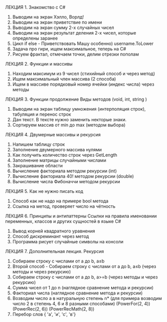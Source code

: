 
ЛЕКЦИЯ 1. Знакомство с С#
1.	Выводим на экран Хэлло, Ворлд!
2.	Выводим на экран приветствие по имени
3.	Выводим на экран сумму 2-х случайных чисел
4.	Выводим на экран результат деления 2-х чисел, которые определены заранее
5.	Цикл if else - Приветствовать Машу особенно) username.ToLower
6.	Задача про гири, ищем максимальное, теперь на С#
7.	Рисуем фрактал, отмечаем точки, делим отрезки пополам

ЛЕКЦИЯ 2. Функции и массивы
1.	Находим максимум из 9 чисел (стихийный способ и через метод)
2.	Ищем максимальный член массива (2 способа)
3.	Ищем в массиве порядковый номер ячейки (индекс числа) через методы

ЛЕКЦИЯ 3. Функции продолжение
Виды методов (void, int, string )
1. Выводим на экран таблицу умножения (интерполяция строк), табуляция и перенос строк
2. Дан текст. В тексте нужно заменить некторые знаки.
3. Сортируем массив от min до max (методом выбора)

ЛЕКЦИЯ 4.  Двумерные массивы и рекурсия
1. Напишем таблицу строк
2. Заполнение двумерного массива нулями
3. Как получить количество строк через GetLength
4. Заполнение матрицы случайными числами
5. Закрашивание области
6. Вычисление факториала методом рекурсии (int)
7. Вычисление факториала 40! методом рекурсии (double)
8. Вычисление числа Фибоначчи методом рекурсии

ЛЕКЦИЯ 5. Как не нужно писать код
1. Способ как не надо на примере bool метода
2. Ссылка на метод, проверяет число на чётность

ЛЕКЦИЯ 6. Принципы и антипаттерны
Ссылки на правила именовании переменных, классов и других сущностей в языке С# 
1. Вывод корней квадратного уравнения
2. Способ дискреминант через метод
3. Программа рисует случайные символы на консоли

ЛЕКЦИЯ 7. Дополнительная лекция. Рекурсия
1. Собираем строку с числами от a до b, a≤b
2. Второй способ - Собираем строку с числами от a до b, a≤b (через методы и через рекурсию)
3. Собираем строку с числами от a до b, a>=b (через методы и через рекурсию)
4. Сумма чисел от 1 до n (наглядное сравнение метода и рекурсии)
5. Факториал числа (наглядное сравнение метода и рекурсии)
6. Возводим число а в натуральную степень n* (для примера возводим число 2 в степень 4, 6 и 8 разными способами) 
 (PowerFor(2, 4)) (PowerRec(2, 6)) (PowerRecMath(2, 8))
7. Перебор слов { 'а', 'и', 'с', 'в'}

